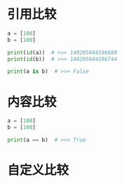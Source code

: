 # 引用比较
```python
a = [100]
b = [100]

print(id(a))  # >>> 140295644196680
print(id(b))  # >>> 140295644196744

print(a is b)  # >>> False
```

# 内容比较
```python
a = [100]
b = [100]

print(a == b)  # >>> True
```

# 自定义比较
```python

```